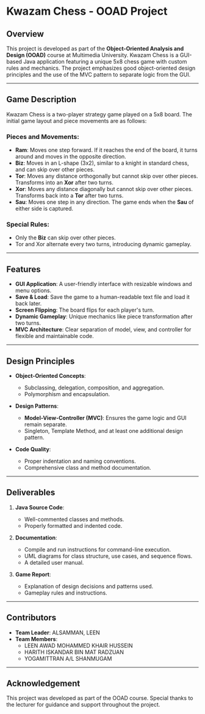 # Kwazam Chess - OOAD Project  

## Overview  
This project is developed as part of the **Object-Oriented Analysis and Design (OOAD)** course at Multimedia University. Kwazam Chess is a GUI-based Java application featuring a unique 5x8 chess game with custom rules and mechanics. The project emphasizes good object-oriented design principles and the use of the MVC pattern to separate logic from the GUI.

---

## Game Description  
Kwazam Chess is a two-player strategy game played on a 5x8 board. The initial game layout and piece movements are as follows:

### Pieces and Movements:
- **Ram**: Moves one step forward. If it reaches the end of the board, it turns around and moves in the opposite direction.
- **Biz**: Moves in an L-shape (3x2), similar to a knight in standard chess, and can skip over other pieces.
- **Tor**: Moves any distance orthogonally but cannot skip over other pieces. Transforms into an **Xor** after two turns.
- **Xor**: Moves any distance diagonally but cannot skip over other pieces. Transforms back into a **Tor** after two turns.
- **Sau**: Moves one step in any direction. The game ends when the **Sau** of either side is captured.

### Special Rules:
- Only the **Biz** can skip over other pieces.
- Tor and Xor alternate every two turns, introducing dynamic gameplay.

---

## Features  
- **GUI Application**: A user-friendly interface with resizable windows and menu options.  
- **Save & Load**: Save the game to a human-readable text file and load it back later.  
- **Screen Flipping**: The board flips for each player's turn.  
- **Dynamic Gameplay**: Unique mechanics like piece transformation after two turns.  
- **MVC Architecture**: Clear separation of model, view, and controller for flexible and maintainable code.

---

## Design Principles  
- **Object-Oriented Concepts**:  
  - Subclassing, delegation, composition, and aggregation.  
  - Polymorphism and encapsulation.  

- **Design Patterns**:  
  - **Model-View-Controller (MVC)**: Ensures the game logic and GUI remain separate.  
  - Singleton, Template Method, and at least one additional design pattern.  

- **Code Quality**:  
  - Proper indentation and naming conventions.  
  - Comprehensive class and method documentation.

---

## Deliverables  
1. **Java Source Code**:  
   - Well-commented classes and methods.  
   - Properly formatted and indented code.  

2. **Documentation**:  
   - Compile and run instructions for command-line execution.  
   - UML diagrams for class structure, use cases, and sequence flows.  
   - A detailed user manual.  

3. **Game Report**:  
   - Explanation of design decisions and patterns used.  
   - Gameplay rules and instructions.

---

## Contributors
- **Team Leader**: ALSAMMAN, LEEN
- **Team Members**:
  - LEEN AWAD MOHAMMED KHAIR HUSSEIN
  - HARITH ISKANDAR BIN MAT RADZUAN
  - YOGAMITTRAN A/L SHANMUGAM

---

## Acknowledgement
This project was developed as part of the OOAD course. Special thanks to the lecturer for guidance and support throughout the project.
